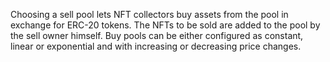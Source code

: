 Choosing a sell pool lets NFT collectors buy assets from the pool in exchange for ERC-20 tokens.
The NFTs to be sold are added to the pool by the sell owner himself.
Buy pools can be either configured as constant, linear or exponential and with increasing or decreasing price changes.
